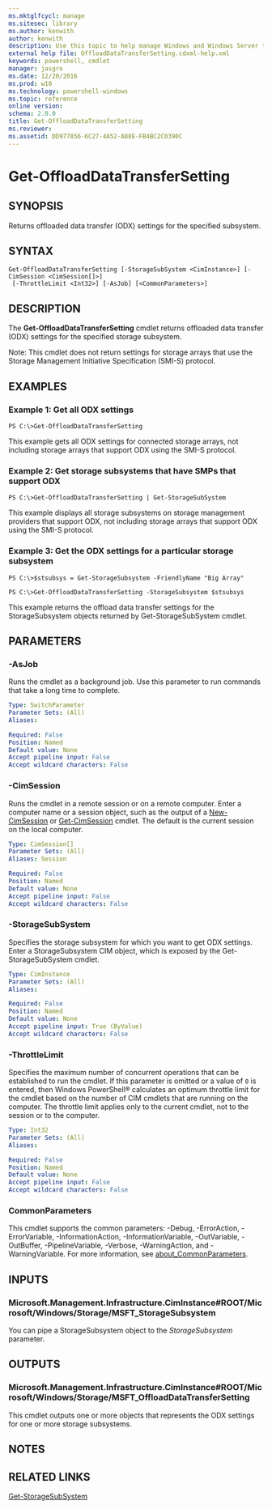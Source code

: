 ```yaml
---
ms.mktglfcycl: manage
ms.sitesec: library
ms.author: kenwith
author: kenwith
description: Use this topic to help manage Windows and Windows Server technologies with Windows PowerShell.
external help file: OffloadDataTransferSetting.cdxml-help.xml
keywords: powershell, cmdlet
manager: jasgro
ms.date: 12/20/2016
ms.prod: w10
ms.technology: powershell-windows
ms.topic: reference
online version: 
schema: 2.0.0
title: Get-OffloadDataTransferSetting
ms.reviewer:
ms.assetid: DD977856-6C27-4A52-A88E-FB4BC2C0390C
---
```


# Get-OffloadDataTransferSetting

## SYNOPSIS
Returns offloaded data transfer (ODX) settings for the specified subsystem.

## SYNTAX

```
Get-OffloadDataTransferSetting [-StorageSubSystem <CimInstance>] [-CimSession <CimSession[]>]
 [-ThrottleLimit <Int32>] [-AsJob] [<CommonParameters>]
```

## DESCRIPTION
The **Get-OffloadDataTransferSetting** cmdlet returns offloaded data transfer (ODX) settings for the specified storage subsystem.

Note: This cmdlet does not return settings for storage arrays that use the Storage Management Initiative Specification (SMI-S) protocol.

## EXAMPLES

### Example 1: Get all ODX settings
```
PS C:\>Get-OffloadDataTransferSetting
```

This example gets all ODX settings for connected storage arrays, not including storage arrays that support ODX using the SMI-S protocol.

### Example 2: Get storage subsystems that have SMPs that support ODX
```
PS C:\>Get-OffloadDataTransferSetting | Get-StorageSubSystem
```

This example displays all storage subsystems on storage management providers that support ODX, not including storage arrays that support ODX using the SMI-S protocol.

### Example 3: Get the ODX settings for a particular storage subsystem
```
PS C:\>$stsubsys = Get-StorageSubsystem -FriendlyName "Big Array"

PS C:\>Get-OffloadDataTransferSetting -StorageSubsystem $stsubsys
```

This example returns the offload data transfer settings for the StorageSubsystem objects returned by Get-StorageSubSystem cmdlet.

## PARAMETERS

### -AsJob
Runs the cmdlet as a background job. Use this parameter to run commands that take a long time to complete.

```yaml
Type: SwitchParameter
Parameter Sets: (All)
Aliases: 

Required: False
Position: Named
Default value: None
Accept pipeline input: False
Accept wildcard characters: False
```

### -CimSession
Runs the cmdlet in a remote session or on a remote computer.
Enter a computer name or a session object, such as the output of a [New-CimSession](http://go.microsoft.com/fwlink/p/?LinkId=227967) or [Get-CimSession](http://go.microsoft.com/fwlink/p/?LinkId=227966) cmdlet.
The default is the current session on the local computer.

```yaml
Type: CimSession[]
Parameter Sets: (All)
Aliases: Session

Required: False
Position: Named
Default value: None
Accept pipeline input: False
Accept wildcard characters: False
```

### -StorageSubSystem
Specifies the storage subsystem for which you want to get ODX settings.
Enter a StorageSubsystem CIM object, which is exposed by the Get-StorageSubSystem cmdlet.

```yaml
Type: CimInstance
Parameter Sets: (All)
Aliases: 

Required: False
Position: Named
Default value: None
Accept pipeline input: True (ByValue)
Accept wildcard characters: False
```

### -ThrottleLimit
Specifies the maximum number of concurrent operations that can be established to run the cmdlet.
If this parameter is omitted or a value of `0` is entered, then Windows PowerShell® calculates an optimum throttle limit for the cmdlet based on the number of CIM cmdlets that are running on the computer.
The throttle limit applies only to the current cmdlet, not to the session or to the computer.

```yaml
Type: Int32
Parameter Sets: (All)
Aliases: 

Required: False
Position: Named
Default value: None
Accept pipeline input: False
Accept wildcard characters: False
```

### CommonParameters
This cmdlet supports the common parameters: -Debug, -ErrorAction, -ErrorVariable, -InformationAction, -InformationVariable, -OutVariable, -OutBuffer, -PipelineVariable, -Verbose, -WarningAction, and -WarningVariable. For more information, see [about_CommonParameters](http://go.microsoft.com/fwlink/?LinkID=113216).

## INPUTS

### Microsoft.Management.Infrastructure.CimInstance#ROOT/Microsoft/Windows/Storage/MSFT_StorageSubsystem
You can pipe a StorageSubsystem object to the *StorageSubsystem* parameter.

## OUTPUTS

### Microsoft.Management.Infrastructure.CimInstance#ROOT/Microsoft/Windows/Storage/MSFT_OffloadDataTransferSetting
This cmdlet outputs one or more objects that represents the ODX settings for one or more storage subsystems.

## NOTES

## RELATED LINKS

[Get-StorageSubSystem](./Get-StorageSubsystem.md)
